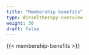 ```yaml
---
title: "Membership benefits"
type: dieseltherapy-overview
weight: 30
draft: false
---
```


{{< membership-benefits >}}
